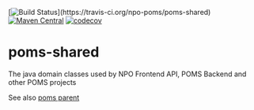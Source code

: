 [![Build Status](https://travis-ci.org/npo-poms/poms-shared.svg?)](https://travis-ci.org/npo-poms/poms-shared)
[![Maven Central](https://img.shields.io/maven-central/v/nl.vpro.poms/poms-shared.svg?label=Maven%20Central)](https://search.maven.org/search?q=g:%22nl.vpro.poms%22%20AND%20a:%22poms-shared%22)
[![codecov](https://codecov.io/gh/npo-poms/poms-shared/branch/master/graph/badge.svg)](https://codecov.io/gh/npo-poms/poms-shared)


# poms-shared
The java domain classes used by NPO Frontend API, POMS Backend and other POMS projects

See also [poms parent](https://github.com/npo-poms/poms-parent)
